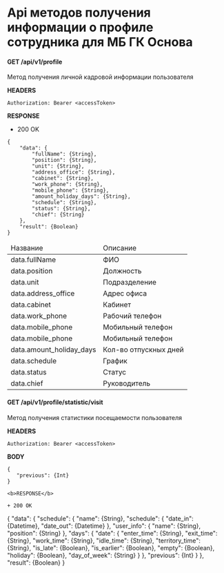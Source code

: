 # Api методов получения информации о профиле сотрудника для МБ ГК Основа

#### GET /api/v1/profile

Метод получения личной кадровой информации пользователя

<b>HEADERS</b>

```
Authorization: Bearer <accessToken>
```

<b>RESPONSE</b>

+ 200 OK

```
{
    "data": {
        "fullName": {String},
        "position": {String},
        "unit": {String},
        "address_office": {String},
        "cabinet": {String},
        "work_phone": {String},
        "mobile_phone": {String},
        "amount_holiday_days": {String},
        "schedule": {String},
        "status": {String},
        "chief": {String}
    },
    "result": {Boolean}
}
```

<table>
    <thead>
        <tr>
            <td>Название</td>
            <td>Описание</td>
        </tr>
    </thead>
    <tbody>
         <tr>
            <td>data.fullName</td>
            <td>ФИО</td>
        </tr>
        <tr>
            <td>data.position</td>
            <td>Должность</td>
        </tr>
        <tr>
            <td>data.unit</td>
            <td>Подразделение</td>
        </tr>
        <tr>
            <td>data.address_office</td>
            <td>Адрес офиса</td>
        </tr>
        <tr>
            <td>data.cabinet</td>
            <td>Кабинет</td>
        </tr>
        <tr>
            <td>data.work_phone</td>
            <td>Рабочий телефон</td>
        </tr>
        <tr>
            <td>data.mobile_phone</td>
            <td>Мобильный телефон</td>
        </tr>
        <tr>
            <td>data.mobile_phone</td>
            <td>Мобильный телефон</td>
        </tr>
        <tr>
            <td>data.amount_holiday_days</td>
            <td>Кол-во отпускных дней</td>
        </tr>
        <tr>
            <td>data.schedule</td>
            <td>График</td>
        </tr>
        <tr>
            <td>data.status</td>
            <td>Статус</td>
        </tr>
        <tr>
            <td>data.chief</td>
            <td>Руководитель</td>
        </tr>
    </tbody>
</table>

#### GET /api/v1/profile/statistic/visit

Метод получения статистики посещаемости пользователя

<b>HEADERS</b>

```
Authorization: Bearer <accessToken>
```

<b>BODY</b>
 ```
{
    "previous": {Int}
}

<b>RESPONSE</b>

+ 200 OK

```
{
    "data": {
       "schedule": {
           "name": {String}, 
           "schedule": {
                "date_in": {Datetime},
                "date_out": {Datetime}
            }, 
            "user_info": {
                "name": {String},
                "position": {String}
            }, 
            "days": {
                "date": {
                    "enter_time": {String},
                    "exit_time": {String},
                    "work_time": {String},
                    "idle_time": {String},
                    "territory_time": {String},
                    "is_late": {Boolean},
                    "is_earlier": {Boolean},
                    "empty": {Boolean},
                    "holiday": {Boolean},
                    "day_of_week": {String}
                }
            }, 
            "previous": {Int}
        } 
    },
    "result": {Boolean}
}
```
